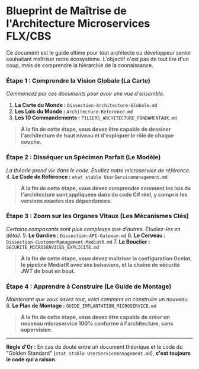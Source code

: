 # Blueprint de Maîtrise de l'Architecture Microservices FLX/CBS

Ce document est le guide ultime pour tout architecte ou développeur senior souhaitant maîtriser notre écosystème. L'objectif n'est pas de tout lire d'un coup, mais de comprendre la hiérarchie de la connaissance.

### Étape 1 : Comprendre la Vision Globale (La Carte)
*Commencez par ces documents pour avoir une vue d'ensemble.*
1.  **La Carte du Monde :** `Dissection-Architecture-Globale.md`
2.  **Les Lois du Monde :** `Architecture-Reference.md`
3.  **Les 10 Commandements :** `PILIERS_ARCHITECTURE_FONDAMENTAUX.md`

> **À la fin de cette étape, vous devez être capable de dessiner l'architecture de haut niveau et d'expliquer le rôle de chaque couche.**

### Étape 2 : Disséquer un Spécimen Parfait (Le Modèle)
*La théorie prend vie dans le code. Étudiez notre microservice de référence.*
4.  **Le Code de Référence :** `etat stable UserServicemanagement.md`

> **À la fin de cette étape, vous devez comprendre comment les lois de l'architecture sont appliquées dans du code C# réel, y compris les versions exactes des dépendances.**

### Étape 3 : Zoom sur les Organes Vitaux (Les Mécanismes Clés)
*Certains composants sont plus complexes que d'autres. Étudiez-les en détail.*
5.  **Le Gardien :** `Dissection-API-Gateway.md`
6.  **Le Cerveau :** `Dissection-CustomerManagement-MediatR.md`
7.  **Le Bouclier :** `SECURITE_MICROSERVICES_EXPLICITE.md`

> **À la fin de cette étape, vous devez maîtriser la configuration Ocelot, le pipeline MediatR avec ses behaviors, et la chaîne de sécurité JWT de bout en bout.**

### Étape 4 : Apprendre à Construire (Le Guide de Montage)
*Maintenant que vous savez tout, voici comment en construire un nouveau.*
8.  **Le Plan de Montage :** `GUIDE_IMPLANTATION_MICROSERVICE.md`

> **À la fin de cette étape, vous devez être capable de créer un nouveau microservice 100% conforme à l'architecture, sans supervision.**

---
**Règle d'Or :** En cas de doute entre un document théorique et le code du "Golden Standard" (`etat stable UserServicemanagement.md`), **c'est toujours le code qui a raison.**